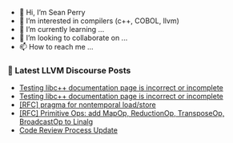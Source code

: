 - 👋 Hi, I’m Sean Perry
- 👀 I’m interested in compilers (c++, COBOL, llvm)
- 🌱 I’m currently learning ...
- 💞️ I’m looking to collaborate on ...
- 📫 How to reach me ...

<!---
s66perry/s66perry is a ✨ special ✨ repository because its `README.md` (this file) appears on your GitHub profile.
You can click the Preview link to take a look at your changes.
--->
### 📕 Latest LLVM Discourse Posts

<!-- DISCOURSE-LLVM:START -->
- [Testing libc++ documentation page is incorrect or incomplete](https://discourse.llvm.org/t/testing-libc-documentation-page-is-incorrect-or-incomplete/64200#post_3)
- [Testing libc++ documentation page is incorrect or incomplete](https://discourse.llvm.org/t/testing-libc-documentation-page-is-incorrect-or-incomplete/64200#post_2)
- [[RFC] pragma for nontemporal load/store](https://discourse.llvm.org/t/rfc-pragma-for-nontemporal-load-store/64215#post_3)
- [[RFC] Primitive Ops: add MapOp, ReductionOp, TransposeOp, BroadcastOp to Linalg](https://discourse.llvm.org/t/rfc-primitive-ops-add-mapop-reductionop-transposeop-broadcastop-to-linalg/64184?page=2#post_26)
- [Code Review Process Update](https://discourse.llvm.org/t/code-review-process-update/63964?page=6#post_106)
<!-- DISCOURSE-LLVM:END -->
